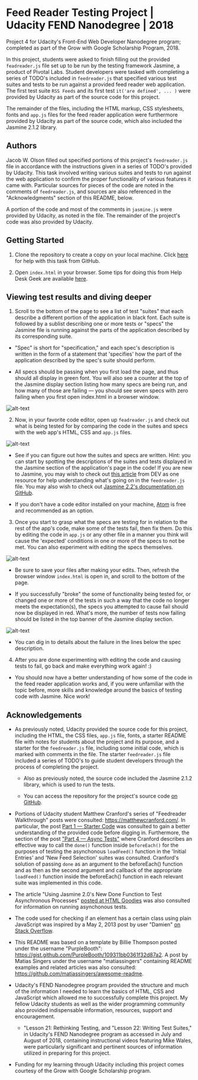 # Feed Reader Testing Project | Udacity FEND Nanodegree | 2018

Project 4 for Udacity's Front-End Web Developer Nanodegree program; completed as part of the Grow with Google Scholarship Program, 2018.

In this project, students were asked to finish filling out the provided `feadreader.js` file set up to be run by the testing framework Jasmine, a product of Pivotal Labs. Student developers were tasked with completing a series of TODO's included in `feedreader.js` that specified various test suites and tests to be run against a provided feed reader web application. The first test suite `RSS Feeds` and its first test `it('are defined', ... )` were provided by Udacity as part of the source code for this project.

The remainder of the files, including the HTML markup, CSS stylesheets, fonts and `app.js` files for the feed reader application were
furthermore provided by Udacity as part of the source code, which also included the Jasmine 2.1.2 library.

## Authors

Jacob W. Olson filled out specified portions of this project's `feedreader.js` file in accordance with the instructions given in a series of TODO's provided by Udacity. This task involved writing various suites and tests to run against the web application to confirm the proper functionality of various features it came with. Particular sources for pieces of the code are noted in the comments of `feedreader.js`, and sources are also referenced in the "Acknowledgments" section of this README, below.

A portion of the code and most of the comments in `jasmine.js` were provided by Udacity, as noted in the file. The remainder of the project's code was also provided by Udacity.

## Getting Started

1. Clone the repository to create a copy on your local machine. Click [here](https://help.github.com/articles/cloning-a-repository/ "GitHub Help — Clone a Repository") for help with this task from GitHub.

2. Open `index.html` in your browser. Some tips for doing this from Help Desk Geek are available [here](https://helpdeskgeek.com/how-to/open-an-html-file-in-google-chrome/ ).

## Viewing test results and diving deeper

1. Scroll to the bottom of the page to see a list of test "suites" that each describe a different portion of the application in black font. Each suite is followed by a sublist describing one or more tests or "specs" the Jasmine file is running against the parts of the application described by its corresponding suite.

  * "Spec" is short for "specification," and each spec's description is written in the form of a statement that 'specifies' how the part of the application described by the spec's suite should perform.

  * All specs should be passing when you first load the page, and thus should all display in green font. You will also see a counter at the top of the Jasmine display section listing how many specs are being run, and how many of those are failing — you should see seven specs with zero failing when you first open index.html in a browser window.

![alt-text](images/all_specs_pass.png "All specs shown as passing.")

2. Now, in your favorite code editor, open up `feadreader.js` and check out what is being tested for by comparing the code in the suites and specs with the web app's HTML, CSS and `app.js` files.

![alt-text](images/feedreader_js_in_atom.png "The project's feedreader.js Jasmine file displayed an Atom code editor window.")

  * See if you can figure out how the suites and specs are written. Hint: you can start by spotting the descriptions of the suites and tests displayed in the Jasmine section of the application's page in the code! If you are new to Jasmine, you may wish to check out [this article](https://dev.to/aurelkurtula/unit-testing-with-jasmine-the-very-basics-74k) from DEV as one resource for help understanding what's going on in the `feedreader.js` file. You may also wish to check out [Jasmine 2.2's documentation on GitHub](https://jasmine.github.io/2.2/introduction.html).

  * If you don't have a code editor installed on your machine, [Atom](https://atom.io/) is free and recommended as an option.

3. Once you start to grasp what the specs are testing for in relation to the rest of the app's code, make some of the tests fail, then fix them. Do this by editing the code in `app.js` or any other file in a manner you think will cause the 'expected' conditions in one or more of the specs to not be met. You can also experiment with editing the specs themselves.

![alt-text](images/app_js_in_atom.png "The app.js file displayed in an Atom code editor window.")

  * Be sure to save your files after making your edits. Then, refresh the browser window `index.html` is open in, and scroll to the bottom of the page.

  * If you successfully "broke" the some of functionality being tested for, or changed one or more of the tests in such a way that the code no longer meets the expectation(s), the specs you attempted to cause fail should now be displayed in red. What's more, the number of tests now failing should be listed in the top banner of the Jasmine display section.

![alt-text](images/one_spec_fails.png "One spec shown as failing.")

  * You can dig in to details about the failure in the lines below the spec description.

4. After you are done experimenting with editing the code and causing tests to fail, go back and make everything work again! :)

  * You should now have a better understanding of how some of the code in the feed reader application works and, if you were unfamiliar with the topic before, more skills and knowledge around the basics of testing code with Jasmine. Nice work!

## Acknowledgements

* As previously noted, Udacity provided the source code for this project, including the HTML, the CSS files, `app.js` file, fonts, a starter README file with notes for students about the project and its purpose, and a starter for the `feedreader.js` file, including some initial code, which is marked with comments in the file. The starter `feedreader.js` file included a series of TODO's to guide student developers through the process of completing the project.

  * Also as previously noted, the source code included the Jasmine 2.1.2 library, which is used to run the tests.

  * You can access the repository for the project's source code [on GitHub](https://github.com/udacity/frontend-nanodegree-feedreader).

* Portions of Udacity student Matthew Cranford's series of "Feedreader Walkthrough" posts were consulted: https://matthewcranford.com/. In particular, the post [Part 1 — Starter Code](https://matthewcranford.com/feed-reader-walkthrough-part-1-starter-code/) was consulted to gain a better understanding of the provided code before digging in. Furthermore, the section of the post ["Part 4 — Async Tests"](https://matthewcranford.com/feed-reader-walkthrough-part-4-async-tests/) where Cranford describes an effective way to call the `done()` function inside `beforeEach()` for the purposes of testing the asynchonous `loadFeed()` function in the 'Initial Entries' and 'New Feed Selection' suites was consulted. Cranford's solution of passing `done` as an argument to the beforeEach() function and as then as the second argument and callback of the appropriate `loadFeed()` function inside the beforeEach() function in each relevant suite was implemented in this code.

* The article "Using Jasmine 2.0's New Done Function to Test Asynchronous Processes" [posted at HTML Goodies](https://www.htmlgoodies.com/beyond/javascript/stips/using-jasmine-2.0s-new-done-function-to-test-asynchronous-processes.html) was also consulted for information on running asynchonous tests.

* The code used for checking if an element has a certain class using plain JavaScript was inspired by a May 2, 2013 post by user "Damien" [on Stack Overflow](https://stackoverflow.com/a/16337545).

* This README was based on a template by Billie Thompson posted under the username "PurpleBooth": https://gist.github.com/PurpleBooth/109311bb0361f32d87a2. A post by Matias Singers under the username "matiassingers" containing README examples and related articles was also consulted: https://github.com/matiassingers/awesome-readme.

* Udacity's FEND Nanodegree program provided the structure and much of the information I needed to learn the basics of HTML, CSS and JavaScript which allowed me to successfully complete this project. My fellow Udacity students as well as the wider programming community also provided indispensable information, resources, support and encouragement.

  * "Lesson 21: Rethinking Testing, and "Lesson 22: Writing Test Suites," in Udacity's FEND Nanodegree program as accessed in July and August of 2018, containing instructional videos featuring Mike Wales, were particularly significant and pertinent sources of information utilized in preparing for this project.

* Funding for my learning through Udacity including this project comes courtesy of the Grow with Google Scholarship program.
